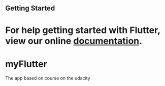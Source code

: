 ## Getting Started

For help getting started with Flutter, view our online
[documentation](https://flutter.io/).
=======

# myFlutter

The app based on course on the udacity
